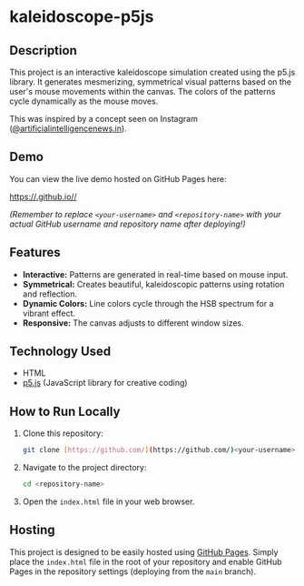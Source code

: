 # kaleidoscope-p5js

## Description

This project is an interactive kaleidoscope simulation created using the p5.js library. It generates mesmerizing, symmetrical visual patterns based on the user's mouse movements within the canvas. The colors of the patterns cycle dynamically as the mouse moves.

This was inspired by a concept seen on Instagram ([@artificialintelligencenews.in](https://www.instagram.com/artificialintelligencenews.in/)).

## Demo

You can view the live demo hosted on GitHub Pages here:

[https://<your-username>.github.io/<repository-name>/](https://<your-username>.github.io/<repository-name>/)

*(Remember to replace `<your-username>` and `<repository-name>` with your actual GitHub username and repository name after deploying!)*

## Features

* **Interactive:** Patterns are generated in real-time based on mouse input.
* **Symmetrical:** Creates beautiful, kaleidoscopic patterns using rotation and reflection.
* **Dynamic Colors:** Line colors cycle through the HSB spectrum for a vibrant effect.
* **Responsive:** The canvas adjusts to different window sizes.

## Technology Used

* HTML
* [p5.js](https://p5js.org/) (JavaScript library for creative coding)

## How to Run Locally

1.  Clone this repository:
    ```bash
    git clone [https://github.com/](https://github.com/)<your-username>/<repository-name>.git
    ```
2.  Navigate to the project directory:
    ```bash
    cd <repository-name>
    ```
3.  Open the `index.html` file in your web browser.

## Hosting

This project is designed to be easily hosted using [GitHub Pages](https://pages.github.com/). Simply place the `index.html` file in the root of your repository and enable GitHub Pages in the repository settings (deploying from the `main` branch).

